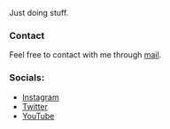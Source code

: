 Just doing stuff.

### Contact
Feel free to contact with me through <a href="mailto:silvasidney721@gmail.com">mail</a>.

### Socials:

- [Instagram](https://instagram.com/sidney_sbo?igshid=ZGUzMzM3NWJiOQ==)
- [Twitter](https://twitter.com/SidneySilvaBra1)
- [YouTube](https://www.youtube.com/@sidney_sbo)






